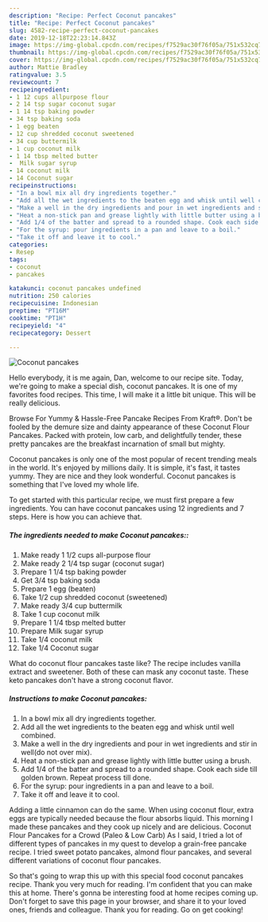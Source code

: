```yaml
---
description: "Recipe: Perfect Coconut pancakes"
title: "Recipe: Perfect Coconut pancakes"
slug: 4582-recipe-perfect-coconut-pancakes
date: 2019-12-18T22:23:14.843Z
image: https://img-global.cpcdn.com/recipes/f7529ac30f76f05a/751x532cq70/coconut-pancakes-recipe-main-photo.jpg
thumbnail: https://img-global.cpcdn.com/recipes/f7529ac30f76f05a/751x532cq70/coconut-pancakes-recipe-main-photo.jpg
cover: https://img-global.cpcdn.com/recipes/f7529ac30f76f05a/751x532cq70/coconut-pancakes-recipe-main-photo.jpg
author: Mattie Bradley
ratingvalue: 3.5
reviewcount: 7
recipeingredient:
- 1 12 cups allpurpose flour
- 2 14 tsp sugar coconut sugar
- 1 14 tsp baking powder
- 34 tsp baking soda
- 1 egg beaten
- 12 cup shredded coconut sweetened
- 34 cup buttermilk
- 1 cup coconut milk
- 1 14 tbsp melted butter
-  Milk sugar syrup
- 14 coconut milk
- 14 Coconut sugar
recipeinstructions:
- "In a bowl mix all dry ingredients together."
- "Add all the wet ingredients to the beaten egg and whisk until well combined."
- "Make a well in the dry ingredients and pour in wet ingredients and stir in well(do not over mix)."
- "Heat a non-stick pan and grease lightly with little butter using a brush."
- "Add 1/4 of the batter and spread to a rounded shape. Cook each side till golden brown. Repeat process till done."
- "For the syrup: pour ingredients in a pan and leave to a boil."
- "Take it off and leave it to cool."
categories:
- Resep
tags:
- coconut
- pancakes

katakunci: coconut pancakes undefined
nutrition: 250 calories
recipecuisine: Indonesian
preptime: "PT16M"
cooktime: "PT1H"
recipeyield: "4"
recipecategory: Dessert

---
```



![Coconut pancakes](https://img-global.cpcdn.com/recipes/f7529ac30f76f05a/751x532cq70/coconut-pancakes-recipe-main-photo.jpg)

Hello everybody, it is me again, Dan, welcome to our recipe site. Today, we're going to make a special dish, coconut pancakes. It is one of my favorites food recipes. This time, I will make it a little bit unique. This will be really delicious.

Browse For Yummy &amp; Hassle-Free Pancake Recipes From Kraft®. Don&#39;t be fooled by the demure size and dainty appearance of these Coconut Flour Pancakes. Packed with protein, low carb, and delightfully tender, these pretty pancakes are the breakfast incarnation of small but mighty.

Coconut pancakes is only one of the most popular of recent trending meals in the world. It's enjoyed by millions daily. It is simple, it's fast, it tastes yummy. They are nice and they look wonderful. Coconut pancakes is something that I've loved my whole life.


To get started with this particular recipe, we must first prepare a few ingredients. You can have coconut pancakes using 12 ingredients and 7 steps. Here is how you can achieve that.

##### The ingredients needed to make Coconut pancakes::

1. Make ready 1 1/2 cups all-purpose flour
1. Make ready 2 1/4 tsp sugar (coconut sugar)
1. Prepare 1 1/4 tsp baking powder
1. Get 3/4 tsp baking soda
1. Prepare 1 egg (beaten)
1. Take 1/2 cup shredded coconut (sweetened)
1. Make ready 3/4 cup buttermilk
1. Take 1 cup coconut milk
1. Prepare 1 1/4 tbsp melted butter
1. Prepare  Milk sugar syrup
1. Take 1/4 coconut milk
1. Take 1/4 Coconut sugar


What do coconut flour pancakes taste like? The recipe includes vanilla extract and sweetener. Both of these can mask any coconut taste. These keto pancakes don&#39;t have a strong coconut flavor. 

##### Instructions to make Coconut pancakes:

1. In a bowl mix all dry ingredients together.
1. Add all the wet ingredients to the beaten egg and whisk until well combined.
1. Make a well in the dry ingredients and pour in wet ingredients and stir in well(do not over mix).
1. Heat a non-stick pan and grease lightly with little butter using a brush.
1. Add 1/4 of the batter and spread to a rounded shape. Cook each side till golden brown. Repeat process till done.
1. For the syrup: pour ingredients in a pan and leave to a boil.
1. Take it off and leave it to cool.


Adding a little cinnamon can do the same. When using coconut flour, extra eggs are typically needed because the flour absorbs liquid. This morning I made these pancakes and they cook up nicely and are delicious. Coconut Flour Pancakes for a Crowd (Paleo &amp; Low Carb) As I said, I tried a lot of different types of pancakes in my quest to develop a grain-free pancake recipe. I tried sweet potato pancakes, almond flour pancakes, and several different variations of coconut flour pancakes. 

So that's going to wrap this up with this special food coconut pancakes recipe. Thank you very much for reading. I'm confident that you can make this at home. There's gonna be interesting food at home recipes coming up. Don't forget to save this page in your browser, and share it to your loved ones, friends and colleague. Thank you for reading. Go on get cooking!
